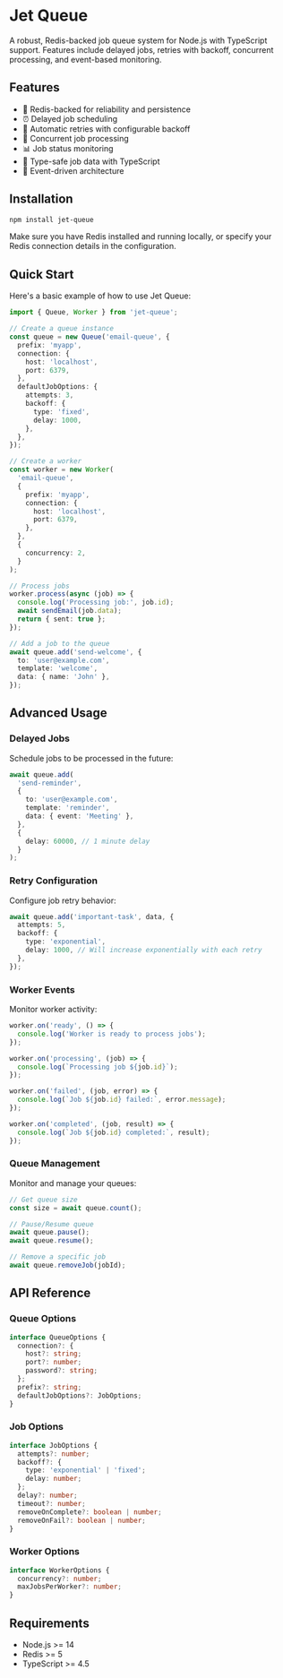 # Jet Queue

A robust, Redis-backed job queue system for Node.js with TypeScript support. Features include delayed jobs, retries with backoff, concurrent processing, and event-based monitoring.

## Features

- 🚀 Redis-backed for reliability and persistence
- ⏰ Delayed job scheduling
- 🔄 Automatic retries with configurable backoff
- 👥 Concurrent job processing
- 📊 Job status monitoring
- 🎯 Type-safe job data with TypeScript
- 🔌 Event-driven architecture

## Installation

```bash
npm install jet-queue
```


Make sure you have Redis installed and running locally, or specify your Redis connection details in the configuration.

## Quick Start

Here's a basic example of how to use Jet Queue:

```typescript
import { Queue, Worker } from 'jet-queue';

// Create a queue instance
const queue = new Queue('email-queue', {
  prefix: 'myapp',
  connection: {
    host: 'localhost',
    port: 6379,
  },
  defaultJobOptions: {
    attempts: 3,
    backoff: {
      type: 'fixed',
      delay: 1000,
    },
  },
});

// Create a worker
const worker = new Worker(
  'email-queue',
  {
    prefix: 'myapp',
    connection: {
      host: 'localhost',
      port: 6379,
    },
  },
  {
    concurrency: 2,
  }
);

// Process jobs
worker.process(async (job) => {
  console.log('Processing job:', job.id);
  await sendEmail(job.data);
  return { sent: true };
});

// Add a job to the queue
await queue.add('send-welcome', {
  to: 'user@example.com',
  template: 'welcome',
  data: { name: 'John' },
});
```

## Advanced Usage

### Delayed Jobs

Schedule jobs to be processed in the future:

```typescript
await queue.add(
  'send-reminder',
  {
    to: 'user@example.com',
    template: 'reminder',
    data: { event: 'Meeting' },
  },
  {
    delay: 60000, // 1 minute delay
  }
);
```

### Retry Configuration

Configure job retry behavior:

```typescript
await queue.add('important-task', data, {
  attempts: 5,
  backoff: {
    type: 'exponential',
    delay: 1000, // Will increase exponentially with each retry
  },
});
```

### Worker Events

Monitor worker activity:

```typescript
worker.on('ready', () => {
  console.log('Worker is ready to process jobs');
});

worker.on('processing', (job) => {
  console.log(`Processing job ${job.id}`);
});

worker.on('failed', (job, error) => {
  console.log(`Job ${job.id} failed:`, error.message);
});

worker.on('completed', (job, result) => {
  console.log(`Job ${job.id} completed:`, result);
});
```

### Queue Management

Monitor and manage your queues:

```typescript
// Get queue size
const size = await queue.count();

// Pause/Resume queue
await queue.pause();
await queue.resume();

// Remove a specific job
await queue.removeJob(jobId);
```

## API Reference

### Queue Options

```typescript
interface QueueOptions {
  connection?: {
    host?: string;
    port?: number;
    password?: string;
  };
  prefix?: string;
  defaultJobOptions?: JobOptions;
}
```

### Job Options

```typescript
interface JobOptions {
  attempts?: number;
  backoff?: {
    type: 'exponential' | 'fixed';
    delay: number;
  };
  delay?: number;
  timeout?: number;
  removeOnComplete?: boolean | number;
  removeOnFail?: boolean | number;
}
```

### Worker Options

```typescript
interface WorkerOptions {
  concurrency?: number;
  maxJobsPerWorker?: number;
}
```

## Requirements

- Node.js >= 14
- Redis >= 5
- TypeScript >= 4.5



